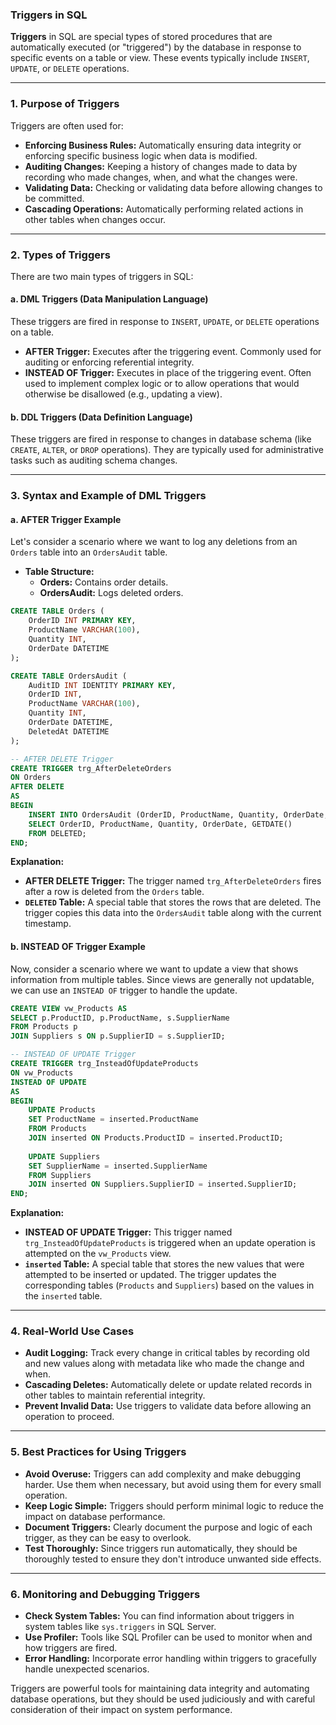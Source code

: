 ### **Triggers in SQL**

**Triggers** in SQL are special types of stored procedures that are automatically executed (or "triggered") by the database in response to specific events on a table or view. These events typically include `INSERT`, `UPDATE`, or `DELETE` operations.

---

### **1. Purpose of Triggers**

Triggers are often used for:

- **Enforcing Business Rules:** Automatically ensuring data integrity or enforcing specific business logic when data is modified.
- **Auditing Changes:** Keeping a history of changes made to data by recording who made changes, when, and what the changes were.
- **Validating Data:** Checking or validating data before allowing changes to be committed.
- **Cascading Operations:** Automatically performing related actions in other tables when changes occur.

---

### **2. Types of Triggers**

There are two main types of triggers in SQL:

#### **a. DML Triggers (Data Manipulation Language)**

These triggers are fired in response to `INSERT`, `UPDATE`, or `DELETE` operations on a table.

- **AFTER Trigger:** Executes after the triggering event. Commonly used for auditing or enforcing referential integrity.
- **INSTEAD OF Trigger:** Executes in place of the triggering event. Often used to implement complex logic or to allow operations that would otherwise be disallowed (e.g., updating a view).

#### **b. DDL Triggers (Data Definition Language)**

These triggers are fired in response to changes in database schema (like `CREATE`, `ALTER`, or `DROP` operations). They are typically used for administrative tasks such as auditing schema changes.

---

### **3. Syntax and Example of DML Triggers**

#### **a. AFTER Trigger Example**

Let's consider a scenario where we want to log any deletions from an `Orders` table into an `OrdersAudit` table.

- **Table Structure:**
  - **Orders:** Contains order details.
  - **OrdersAudit:** Logs deleted orders.

```sql
CREATE TABLE Orders (
    OrderID INT PRIMARY KEY,
    ProductName VARCHAR(100),
    Quantity INT,
    OrderDate DATETIME
);

CREATE TABLE OrdersAudit (
    AuditID INT IDENTITY PRIMARY KEY,
    OrderID INT,
    ProductName VARCHAR(100),
    Quantity INT,
    OrderDate DATETIME,
    DeletedAt DATETIME
);

-- AFTER DELETE Trigger
CREATE TRIGGER trg_AfterDeleteOrders
ON Orders
AFTER DELETE
AS
BEGIN
    INSERT INTO OrdersAudit (OrderID, ProductName, Quantity, OrderDate, DeletedAt)
    SELECT OrderID, ProductName, Quantity, OrderDate, GETDATE()
    FROM DELETED;
END;
```

**Explanation:**
- **AFTER DELETE Trigger:** The trigger named `trg_AfterDeleteOrders` fires after a row is deleted from the `Orders` table.
- **`DELETED` Table:** A special table that stores the rows that are deleted. The trigger copies this data into the `OrdersAudit` table along with the current timestamp.

#### **b. INSTEAD OF Trigger Example**

Now, consider a scenario where we want to update a view that shows information from multiple tables. Since views are generally not updatable, we can use an `INSTEAD OF` trigger to handle the update.

```sql
CREATE VIEW vw_Products AS
SELECT p.ProductID, p.ProductName, s.SupplierName
FROM Products p
JOIN Suppliers s ON p.SupplierID = s.SupplierID;

-- INSTEAD OF UPDATE Trigger
CREATE TRIGGER trg_InsteadOfUpdateProducts
ON vw_Products
INSTEAD OF UPDATE
AS
BEGIN
    UPDATE Products
    SET ProductName = inserted.ProductName
    FROM Products
    JOIN inserted ON Products.ProductID = inserted.ProductID;
    
    UPDATE Suppliers
    SET SupplierName = inserted.SupplierName
    FROM Suppliers
    JOIN inserted ON Suppliers.SupplierID = inserted.SupplierID;
END;
```

**Explanation:**
- **INSTEAD OF UPDATE Trigger:** This trigger named `trg_InsteadOfUpdateProducts` is triggered when an update operation is attempted on the `vw_Products` view.
- **`inserted` Table:** A special table that stores the new values that were attempted to be inserted or updated. The trigger updates the corresponding tables (`Products` and `Suppliers`) based on the values in the `inserted` table.

---

### **4. Real-World Use Cases**

- **Audit Logging:** Track every change in critical tables by recording old and new values along with metadata like who made the change and when.
- **Cascading Deletes:** Automatically delete or update related records in other tables to maintain referential integrity.
- **Prevent Invalid Data:** Use triggers to validate data before allowing an operation to proceed.

---

### **5. Best Practices for Using Triggers**

- **Avoid Overuse:** Triggers can add complexity and make debugging harder. Use them when necessary, but avoid using them for every small operation.
- **Keep Logic Simple:** Triggers should perform minimal logic to reduce the impact on database performance.
- **Document Triggers:** Clearly document the purpose and logic of each trigger, as they can be easy to overlook.
- **Test Thoroughly:** Since triggers run automatically, they should be thoroughly tested to ensure they don't introduce unwanted side effects.

---

### **6. Monitoring and Debugging Triggers**

- **Check System Tables:** You can find information about triggers in system tables like `sys.triggers` in SQL Server.
- **Use Profiler:** Tools like SQL Profiler can be used to monitor when and how triggers are fired.
- **Error Handling:** Incorporate error handling within triggers to gracefully handle unexpected scenarios.

Triggers are powerful tools for maintaining data integrity and automating database operations, but they should be used judiciously and with careful consideration of their impact on system performance.
